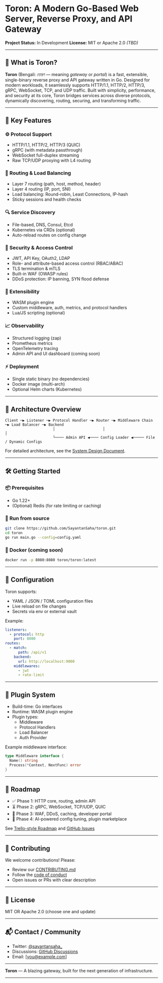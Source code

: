 # Toron: A Modern Go-Based Web Server, Reverse Proxy, and API Gateway

**Project Status:** In Development
**License:** MIT or Apache 2.0 *(TBD)*

---

## 🌉 What is Toron?

**Toron** (Bengali: তোরণ — meaning *gateway* or *portal*) is a fast, extensible, single-binary reverse proxy and API gateway written in Go. Designed for modern workloads, it seamlessly supports HTTP/1.1, HTTP/2, HTTP/3, gRPC, WebSocket, TCP, and UDP traffic. Built with simplicity, performance, and security at its core, Toron bridges services across diverse protocols, dynamically discovering, routing, securing, and transforming traffic.

---

## 🚀 Key Features

### ⚙️ Protocol Support

- HTTP/1.1, HTTP/2, HTTP/3 (QUIC)
- gRPC (with metadata passthrough)
- WebSocket full-duplex streaming
- Raw TCP/UDP proxying with L4 routing

### 🔁 Routing & Load Balancing

- Layer 7 routing (path, host, method, header)
- Layer 4 routing (IP, port, SNI)
- Load balancing: Round-robin, Least Connections, IP-hash
- Sticky sessions and health checks

### 🔍 Service Discovery

- File-based, DNS, Consul, Etcd
- Kubernetes via CRDs (optional)
- Auto-reload routes on config change

### 🔐 Security & Access Control

- JWT, API Key, OAuth2, LDAP
- Role- and attribute-based access control (RBAC/ABAC)
- TLS termination & mTLS
- Built-in WAF (OWASP rules)
- DDoS protection: IP banning, SYN flood defense

### 🧩 Extensibility

- WASM plugin engine
- Custom middleware, auth, metrics, and protocol handlers
- Lua/JS scripting (optional)

### 📈 Observability

- Structured logging (zap)
- Prometheus metrics
- OpenTelemetry tracing
- Admin API and UI dashboard (coming soon)

### ⚡ Deployment

- Single static binary (no dependencies)
- Docker image (multi-arch)
- Optional Helm charts (Kubernetes)

---

## 🧱 Architecture Overview

```
Client ─▶ Listener ─▶ Protocol Handler ─▶ Router ─▶ Middleware Chain ─▶ Load Balancer ─▶ Backend
                      │                      │                        │
                      └──── Admin API ◀──── Config Loader ◀───── File / Dynamic Configs
```

For detailed architecture, see the [System Design Document](#).

---

## 🛠️ Getting Started

### 📦 Prerequisites

- Go 1.22+
- (Optional) Redis (for rate limiting or caching)

### 🧪 Run from source

```bash
git clone https://github.com/SayantanSaha/toron.git
cd toron
go run main.go --config=config.yaml
```

### 🐳 Docker (coming soon)

```bash
docker run -p 8080:8080 toron/toron:latest
```

---

## 🧾 Configuration

Toron supports:

- YAML / JSON / TOML configuration files
- Live reload on file changes
- Secrets via env or external vault

Example:

```yaml
listeners:
  - protocol: http
    port: 8080
routes:
  - match:
      path: /api/v1
    backend:
      url: http://localhost:9000
    middlewares:
      - jwt
      - rate-limit
```

---

## 🧩 Plugin System

- Build-time: Go interfaces
- Runtime: WASM plugin engine
- Plugin types:
  - Middleware
  - Protocol Handlers
  - Load Balancer
  - Auth Provider

Example middleware interface:

```go
type Middleware interface {
  Name() string
  Process(*Context, NextFunc) error
}
```

---

## 🎯 Roadmap

- ✅ Phase 1: HTTP core, routing, admin API
- ⏳ Phase 2: gRPC, WebSocket, TCP/UDP, QUIC
- 🔐 Phase 3: WAF, DDoS, caching, developer portal
- 🔮 Phase 4: AI-powered config tuning, plugin marketplace

See [Trello-style Roadmap](#) and [GitHub Issues](../../issues)

---

## 🤝 Contributing

We welcome contributions! Please:

- Review our [CONTRIBUTING.md](CONTRIBUTING.md)
- Follow the [code of conduct](CODE_OF_CONDUCT.md)
- Open issues or PRs with clear description

---

## 📄 License

MIT OR Apache 2.0 (choose one and update)

---

## 📬 Contact / Community

- Twitter: [@sayantansaha\_](https://twitter.com/sayantansaha_)
- Discussions: [GitHub Discussions](../../discussions)
- Email: [[you@example.com](mailto\:you@example.com)]

---

**Toron** — A blazing gateway, built for the next generation of infrastructure.

---
